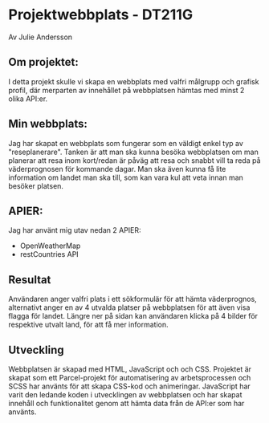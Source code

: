 # Projektwebbplats - DT211G

Av Julie Andersson

## Om projektet:
I detta projekt skulle vi skapa en webbplats med valfri målgrupp och grafisk profil, där merparten av innehållet på webbplatsen hämtas med minst 2 olika API:er.

## Min webbplats:
Jag har skapat en webbplats som fungerar som en väldigt enkel typ av "reseplanerare". Tanken är att man ska kunna besöka webbplatsen om man planerar att resa inom kort/redan är påväg att resa och snabbt vill ta reda på väderprognosen för kommande dagar. Man ska även kunna få lite information om landet man ska till, som kan vara kul att veta innan man besöker platsen. 

## APIER:
Jag har använt mig utav nedan 2 APIER:
- OpenWeatherMap
- restCountries API

## Resultat
Användaren anger valfri plats i ett sökformulär för att hämta väderprognos, alternativt anger en av 4 utvalda platser på webbplatsen för att även visa flagga för landet. Längre ner på sidan kan användaren klicka på 4 bilder för respektive utvalt land, för att få mer information.

## Utveckling
Webbplatsen är skapad med HTML, JavaScript och och CSS. Projektet är skapat som ett Parcel-projekt för automatisering av arbetsprocessen och SCSS har använts för att skapa CSS-kod och animeringar. JavaScript har varit den ledande koden i utvecklingen av webbplatsen och har skapat innehåll och funktionalitet genom att hämta data från de API:er som har använts. 
